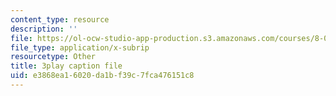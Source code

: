 ```yaml
---
content_type: resource
description: ''
file: https://ol-ocw-studio-app-production.s3.amazonaws.com/courses/8-04-quantum-physics-i-spring-2016/e3868ea16020da1bf39c7fca476151c8_rwzg8iEOc8s.srt
file_type: application/x-subrip
resourcetype: Other
title: 3play caption file
uid: e3868ea1-6020-da1b-f39c-7fca476151c8
---
```

